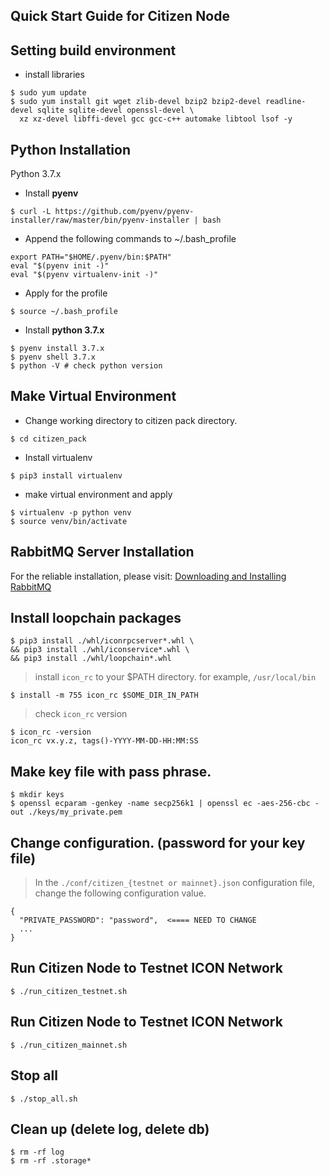 ## Quick Start Guide for Citizen Node

## Setting build environment
 * install libraries

 ```
 $ sudo yum update
 $ sudo yum install git wget zlib-devel bzip2 bzip2-devel readline-devel sqlite sqlite-devel openssl-devel \
   xz xz-devel libffi-devel gcc gcc-c++ automake libtool lsof -y
 ```

## Python Installation

Python 3.7.x

 * Install **pyenv**
 ```
 $ curl -L https://github.com/pyenv/pyenv-installer/raw/master/bin/pyenv-installer | bash
 ```

 * Append the following commands to ~/.bash_profile
 ```
 export PATH="$HOME/.pyenv/bin:$PATH"
 eval "$(pyenv init -)"
 eval "$(pyenv virtualenv-init -)"
 ```
 * Apply for the profile
 ```
 $ source ~/.bash_profile
 ```
 * Install **python 3.7.x**
 ```
 $ pyenv install 3.7.x
 $ pyenv shell 3.7.x
 $ python -V # check python version
 ```

## Make Virtual Environment
 * Change working directory to citizen pack directory.
 ```
 $ cd citizen_pack
 ```

 * Install virtualenv
 ```
 $ pip3 install virtualenv
 ```

 * make virtual environment and apply
 ```
 $ virtualenv -p python venv
 $ source venv/bin/activate
 ```

## RabbitMQ Server Installation
 For the reliable installation, please visit: [Downloading and Installing RabbitMQ]

## Install loopchain packages
```
$ pip3 install ./whl/iconrpcserver*.whl \
&& pip3 install ./whl/iconservice*.whl \
&& pip3 install ./whl/loopchain*.whl
```

> install `icon_rc` to your $PATH directory. for example, `/usr/local/bin`
```
$ install -m 755 icon_rc $SOME_DIR_IN_PATH
```

> check `icon_rc` version
```
$ icon_rc -version
icon_rc vx.y.z, tags()-YYYY-MM-DD-HH:MM:SS
```

## Make key file with pass phrase.
```
$ mkdir keys
$ openssl ecparam -genkey -name secp256k1 | openssl ec -aes-256-cbc -out ./keys/my_private.pem
```

## Change configuration. (password for your key file)
> In the ```./conf/citizen_{testnet or mainnet}.json``` configuration file, change the following configuration value.

```
{
  "PRIVATE_PASSWORD": "password",  <==== NEED TO CHANGE
  ...
}
```

## Run Citizen Node to Testnet ICON Network
```
$ ./run_citizen_testnet.sh
```

## Run Citizen Node to Testnet ICON Network
```
$ ./run_citizen_mainnet.sh
```

## Stop all

```
$ ./stop_all.sh
```

## Clean up (delete log, delete db)
```
$ rm -rf log
$ rm -rf .storage*
```

[Downloading and Installing RabbitMQ]: https://www.rabbitmq.com/download.html
